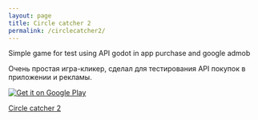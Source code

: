 ```yaml
---
layout: page
title: Circle catcher 2
permalink: /circlecatcher2/
---
```


Simple game for test using API godot in app purchase and google admob

Очень простая игра-кликер, сделал для тестирования API покупок в приложении и рекламы.


<a href='https://play.google.com/store/apps/details?id=org.godotengine.circlecatcher&pcampaignid=pcampaignidMKT-Other-global-all-co-prtnr-py-PartBadge-Mar2515-1'><img alt='Get it on Google Play' src='https://play.google.com/intl/en_us/badges/static/images/badges/en_badge_web_generic.png'/></a>

[Circle catcher 2](https://play.google.com/store/apps/details?id=org.godotengine.circlecatcher)

